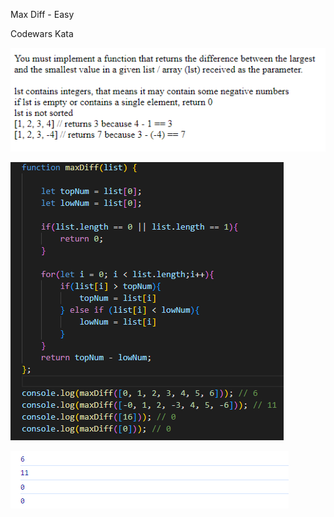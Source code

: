 Max Diff - Easy 

Codewars Kata

![screen image](pic.png)

![code image](code.png)

![console image](cons.png)
